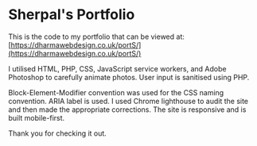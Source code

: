 # Sherpal's Portfolio

This is the code to my portfolio that can be viewed at: [https://dharmawebdesign.co.uk/portS/](https://dharmawebdesign.co.uk/portS/)

I utilised HTML, PHP, CSS, JavaScript service workers, and Adobe Photoshop to carefully animate photos. User input is sanitised using PHP.

Block-Element-Modifier convention was used for the CSS naming convention. ARIA label is used. I used Chrome lighthouse to audit the site and then made the appropriate corrections. The site is responsive and is built mobile-first.

Thank you for checking it out.
